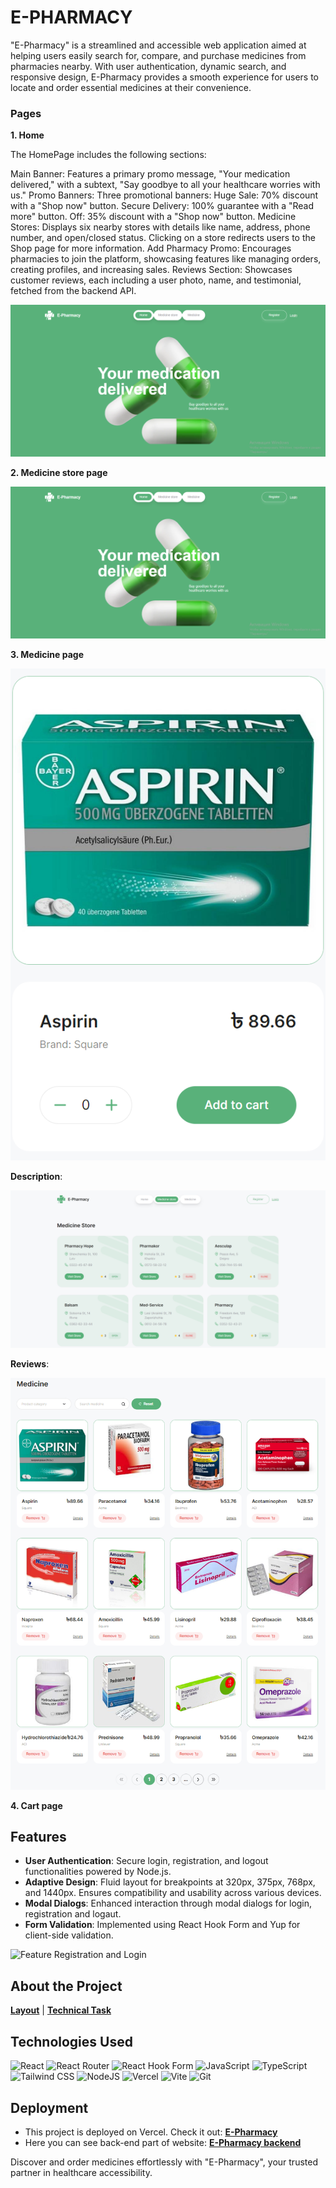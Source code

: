# E-PHARMACY

"E-Pharmacy" is a streamlined and accessible web application aimed at helping users easily search for, compare, and purchase medicines from pharmacies nearby. With user authentication, dynamic search, and responsive design, E-Pharmacy provides a smooth experience for users to locate and order essential medicines at their convenience.

### Pages

**1. Home**

The HomePage includes the following sections:

Main Banner: Features a primary promo message, "Your medication delivered," with a subtext, "Say goodbye to all your healthcare worries with us."
Promo Banners: Three promotional banners:
Huge Sale: 70% discount with a "Shop now" button.
Secure Delivery: 100% guarantee with a "Read more" button.
Off: 35% discount with a "Shop now" button.
Medicine Stores: Displays six nearby stores with details like name, address, phone number, and open/closed status. Clicking on a store redirects users to the Shop page for more information.
Add Pharmacy Promo: Encourages pharmacies to join the platform, showcasing features like managing orders, creating profiles, and increasing sales.
Reviews Section: Showcases customer reviews, each including a user photo, name, and testimonial, fetched from the backend API.

<!--
- Welcomes users with a site title, company slogan, and a call-to-action button redirecting to the "Events" page. -->

![Home Page](./public/1.png)

**2. Medicine store page**

<!-- - Each event card includes essential details, a "Register" button for users to sign up for the event, and a "View" button to see who has registered for that event.
- Detailed information about each event is available, including the event title, date, description, and organizer.
- Supports sorting of events by date (newest/oldest), title (A-Z/Z-A), and organizer (A-Z/Z-A).
- Implements infinite scrolling to load events dynamically as the user scrolls down the page. -->

![Events Page](./public/2.png)

**3. Medicine page**

<!-- - Private page accessible to authenticated users.
- Displays a schedule of all events the user has registered for. -->

![Schedule Page](./public/5.png)

**Description**:

<!--
- Provides a user-friendly form for event registration.
- Form validation ensures accurate and complete user input. -->

![Registration](./public/3.png)

**Reviews**:

<!-- - Allows users to view a list of registered participants for each event.
- Enables search by full name or email for easy navigation.
- Presents bar charts showing registrations per last week, offering insights into event popularity trends. -->

![Participants](./public/4.png)

**4. Cart page**

<!--
- Private page accessible to authenticated users.
- Displays a schedule of all events the user has registered for. -->

## Features

- **User Authentication**: Secure login, registration, and logout functionalities powered by Node.js.
- **Adaptive Design**: Fluid layout for breakpoints at 320px, 375px, 768px, and 1440px. Ensures compatibility and usability across various devices.
- **Modal Dialogs**: Enhanced interaction through modal dialogs for login, registration and logaut.
- **Form Validation**: Implemented using React Hook Form and Yup for client-side validation.

![Feature Registration and Login](./public/6.png)

## About the Project

[**Layout**](<https://www.figma.com/file/qrKzOBVqM6zOZNFkTOpEO0/E-PHARMACY-(clients)?type=design&node-id=0-1&mode=design&t=O9kTuPJAS2bjEuwM-0>) |
[**Technical Task**](https://docs.google.com/spreadsheets/d/1TdZTkbTSEcscopFAAH1XiiAbkP8IOawIugpvaG9xnuw/edit?gid=0#gid=0)

## Technologies Used

![React](https://img.shields.io/badge/react-%2320232a.svg?style=for-the-badge&logo=react&logoColor=%2361DAFB)
![React Router](https://img.shields.io/badge/React_Router-CA4245?style=for-the-badge&logo=react-router&logoColor=white)
![React Hook Form](https://img.shields.io/badge/React%20Hook%20Form-%23EC5990.svg?style=for-the-badge&logo=reacthookform&logoColor=white)
![JavaScript](https://img.shields.io/badge/JavaScript-323330?style=for-the-badge&logo=javascript&logoColor=F7DF1E)
![TypeScript](https://img.shields.io/badge/typescript-%23007ACC.svg?style=for-the-badge&logo=typescript&logoColor=white)
![Tailwind CSS](https://img.shields.io/badge/tailwindcss-%2338B2AC.svg?style=for-the-badge&logo=tailwind-css&logoColor=white)
![NodeJS](https://img.shields.io/badge/node.js-6DA55F?style=for-the-badge&logo=node.js&logoColor=white)
![Vercel](https://img.shields.io/badge/vercel-%23000000.svg?style=for-the-badge&logo=vercel&logoColor=white)
![Vite](https://img.shields.io/badge/vite-%23646CFF.svg?style=for-the-badge&logo=vite&logoColor=white)
![Git](https://img.shields.io/badge/git-%23F05033.svg?style=for-the-badge&logo=git&logoColor=white)

## Deployment

- This project is deployed on Vercel. Check it out: [**E-Pharmacy**](https://e-pharmacy-rust.vercel.app/)
- Here you can see back-end part of website: [**E-Pharmacy backend**](https://github.com/NiukaloTetiana/e-pharmacy-backend)

Discover and order medicines effortlessly with "E-Pharmacy", your trusted partner in healthcare accessibility.
